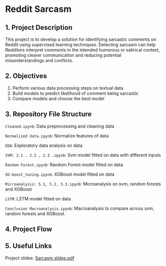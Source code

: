 # Reddit Sarcasm

## 1. Project Description
This project is to develop a solution for identifying sarcastic comments on Reddit using supervised learning techniques. Detecting sarcasm can help Redditors interpret comments in the intended humorous or satirical context, promoting clearer communication and reducing potential misunderstandings and conflicts.

## 2. Objectives
1. Perform various data processing steps on textual data
2. Build models to predict likelihood of comment being sarcastic
3. Compare models and choose the best model

## 3. Repository File Structure

`Cleaned.ipynb`: Data preprocessing and cleaning data
 
`Normalized data.ipynb`: Normalize features of data

`EDA`: Exploratory data analysis on data

`SVM: 2.1 , 2.2 , 2.3 .ipynb`:
Svm model fitted on data with different inputs

`Random Forest.ipynb`: Random Forest model fitted on data

`XG-boost_tuning.ipynb`: XGBoost model fitted on data

`Microanalysis: 5.1, 5.2, 5.3.ipynb`: Microanalysis on svm, random forests and XGBoost

`LSTM`: LSTM model fitted on data

`Conclusion Macroanalysis.ipynb`: Macroanalysis to compare across svm, random forests and XGBoost.

## 4. Project Flow

## 5. Useful Links
Project slides: [Sarcasm slides.pdf](https://github.com/charlenechanmy/Reddit-Sarcasm/files/12505397/Sarcasm.slides.pdf)

